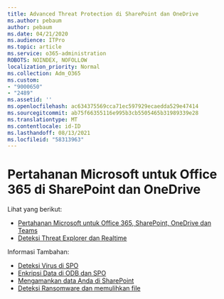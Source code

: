 ```yaml
---
title: Advanced Threat Protection di SharePoint dan OneDrive
ms.author: pebaum
author: pebaum
ms.date: 04/21/2020
ms.audience: ITPro
ms.topic: article
ms.service: o365-administration
ROBOTS: NOINDEX, NOFOLLOW
localization_priority: Normal
ms.collection: Adm_O365
ms.custom:
- "9000650"
- "2489"
ms.assetid: ''
ms.openlocfilehash: ac634375569cca71ec597929ecaedda529e47414
ms.sourcegitcommit: ab75f66355116e995b3cb5505465b31989339e28
ms.translationtype: MT
ms.contentlocale: id-ID
ms.lasthandoff: 08/13/2021
ms.locfileid: "58313963"
---
```

# <a name="microsoft-defender-for-office-365-in-sharepoint-and-onedrive"></a>Pertahanan Microsoft untuk Office 365 di SharePoint dan OneDrive

Lihat yang berikut:
- [Pertahanan Microsoft untuk Office 365, SharePoint, OneDrive dan Teams](https://docs.microsoft.com/microsoft-365/security/office-365-security/atp-for-spo-odb-and-teams)
- [Deteksi Threat Explorer dan Realtime](https://docs.microsoft.com/microsoft-365/security/office-365-security/threat-explorer-views)


Informasi Tambahan:

- [Deteksi Virus di SPO](https://docs.microsoft.com/microsoft-365/security/office-365-security/virus-detection-in-spo)</br>
- [Enkripsi Data di ODB dan SPO](https://docs.microsoft.com/microsoft-365/compliance/data-encryption-in-odb-and-spo)</br>
- [Mengamankan data Anda di SharePoint](https://docs.microsoft.com/sharepoint/safeguarding-your-data)</br>
- [Deteksi Ransomware dan memulihkan file](https://support.office.com/article/Ransomware-detection-and-recovering-your-files-0d90ec50-6bfd-40f4-acc7-b8c12c73637f)